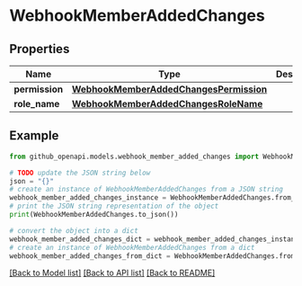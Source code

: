 # WebhookMemberAddedChanges


## Properties

Name | Type | Description | Notes
------------ | ------------- | ------------- | -------------
**permission** | [**WebhookMemberAddedChangesPermission**](WebhookMemberAddedChangesPermission.md) |  | [optional] 
**role_name** | [**WebhookMemberAddedChangesRoleName**](WebhookMemberAddedChangesRoleName.md) |  | [optional] 

## Example

```python
from github_openapi.models.webhook_member_added_changes import WebhookMemberAddedChanges

# TODO update the JSON string below
json = "{}"
# create an instance of WebhookMemberAddedChanges from a JSON string
webhook_member_added_changes_instance = WebhookMemberAddedChanges.from_json(json)
# print the JSON string representation of the object
print(WebhookMemberAddedChanges.to_json())

# convert the object into a dict
webhook_member_added_changes_dict = webhook_member_added_changes_instance.to_dict()
# create an instance of WebhookMemberAddedChanges from a dict
webhook_member_added_changes_from_dict = WebhookMemberAddedChanges.from_dict(webhook_member_added_changes_dict)
```
[[Back to Model list]](../README.md#documentation-for-models) [[Back to API list]](../README.md#documentation-for-api-endpoints) [[Back to README]](../README.md)


